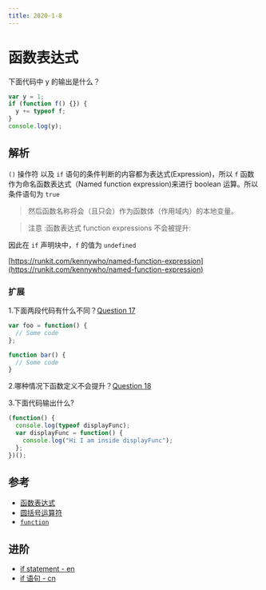 ```yaml
---
title: 2020-1-8
---
```


# 函数表达式

下面代码中 y 的输出是什么？

```js
var y = 1;
if (function f() {}) {
  y += typeof f;
}
console.log(y);
```

## 解析

`()` 操作符 以及 `if` 语句的条件判断的内容都为表达式(Expression)，所以 `f` 函数作为命名函数表达式（Named function expression)来进行 boolean 运算。所以条件语句为 `true`

> 然后函数名称将会（且只会）作为函数体（作用域内）的本地变量。

> 注意 :函数表达式 function expressions 不会被提升:

因此在 `if` 声明块中，`f` 的值为 `undefined`

[https://runkit.com/kennywho/named-function-expression](https://runkit.com/kennywho/named-function-expression)

### 扩展

1.下面两段代码有什么不同？[Question 17](https://github.com/ganqqwerty/123-Essential-JavaScript-Interview-Questions#question-17a-what-is-the-difference-between-declaring-a-function-in-the-formats-listed-below)

```js
var foo = function() {
  // Some code
};

function bar() {
  // Some code
}
```

2.哪种情况下函数定义不会提升？[Question 18](https://github.com/ganqqwerty/123-Essential-JavaScript-Interview-Questions#question-18-in-which-case-the-function-definition-is-not-hoisted-in-javascript)

3.下面代码输出什么?

```js
(function() {
  console.log(typeof displayFunc);
  var displayFunc = function() {
    console.log("Hi I am inside displayFunc");
  };
})();
```

## 参考

- [函数表达式](https://developer.mozilla.org/zh-CN/docs/Web/JavaScript/Reference/Operators/function)
- [圆括号运算符](https://developer.mozilla.org/zh-CN/docs/Web/JavaScript/Reference/Operators/Grouping)
- [`function`](https://developer.mozilla.org/zh-CN/docs/Web/JavaScript/Reference/Statements/function)

## 进阶

- [if statement - en](https://es5.github.io/#x12.5)
- [if 语句 - cn](https://www.w3.org/html/ig/zh/wiki/ES5/%E8%AF%AD%E5%8F%A5#if_.E8.AF.AD.E5.8F.A5)
